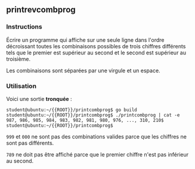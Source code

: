 ## printrevcombprog

### Instructions

Écrire un programme qui affiche sur une seule ligne dans l'ordre décroissant toutes les combinaisons possibles de trois chiffres différents tels que le premier est supérieur au second et le second est supérieur au troisième.

Les combinaisons sont séparées par une virgule et un espace.

### Utilisation

Voici une sortie **tronquée** :

```console
student@ubuntu:~/{{ROOT}}/printcombprog$ go build
student@ubuntu:~/{{ROOT}}/printcombprog$ ./printcombprog | cat -e
987, 986, 985, 984, 983, 982, 981, 980, 976, ..., 310, 210$
student@ubuntu:~/{{ROOT}}/printcombprog$
```

`999` et `000` ne sont pas des combinations valides parce que les chiffres ne sont pas différents.

`789` ne doit pas être affiché parce que le premier chiffre n'est pas inférieur au second.
